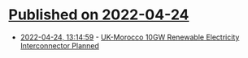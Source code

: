 # [Published on 2022-04-24](index.md)

* [2022-04-24, 13:14:59](https://news.ycombinator.com/item?id=31143636) - [UK-Morocco 10GW Renewable Electricity Interconnector Planned](https://xlinks.co/morocco-uk-power-project/)
